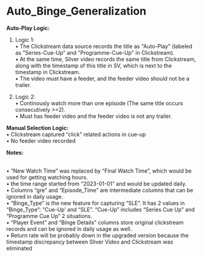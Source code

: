 # Auto_Binge_Generalization

**Auto-Play Logic:**
1. Logic 1:
<br /> • The Clickstream data source records the title as "Auto-Play" (labeled as "Series-Cue-Up" and "Programme-Cue-Up" in Clickstream).
<br /> • At the same time, Silver video records the same title from Clickstream, along with the timestamp of this title in SV, which is next to the timestamp in Clickstream.
<br /> • The video must have a feeder, and the feeder video should not be a trailer.

2. Logic 2:
<br /> • Continously watch more than one episode (The same title occurs consecutively >=2).
<br /> • Must has feeder video and the feeder video is not any trailer.

**Manual Selection Logic:**
<br /> • Clickstream captured “click” related actions in cue-up
<br /> • No feeder video recorded

**Notes:**

<br />•	“New Watch Time” was replaced by “Final Watch Time”, which would be used for getting watching hours.
<br />•	the time range started from “2023-01-01” and would be updated daily.
<br />•	Columns “gre” and “Episode_Time” are intermediate columns that can be ignored in daily usage.
<br />•	“Binge_Type” is the new feature for capturing “SLE”. It has 2 values in “Binge_Type”: “Cue-Up’ and “SLE”. “Cue-Up” includes “Series Cue Up” and “Programme Cue Up” 2 situations.
<br />•	“Player Event” and “Binge Details” columns store original clickstream records and can be ignored in daily usage as well.
<br />•	Return rate will be probably down in the upgraded version because the timestamp discrepancy between Sliver Video and Clickstream was eliminated 

